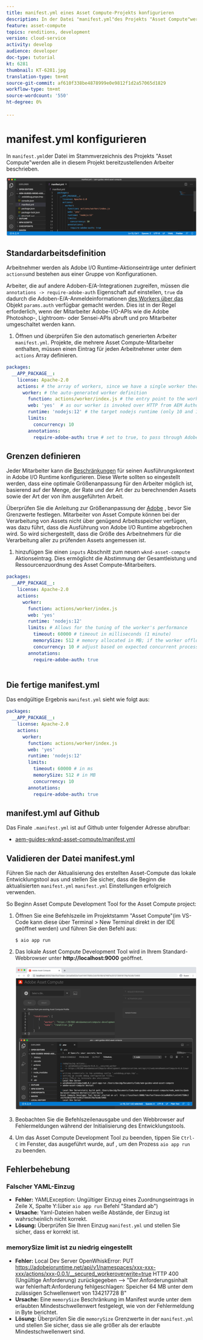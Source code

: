 ```yaml
---
title: manifest.yml eines Asset Compute-Projekts konfigurieren
description: In der Datei "manifest.yml"des Projekts "Asset Compute"werden alle in diesem Projekt bereitzustellenden Arbeiter beschrieben.
feature: asset-compute
topics: renditions, development
version: cloud-service
activity: develop
audience: developer
doc-type: tutorial
kt: 6281
thumbnail: KT-6281.jpg
translation-type: tm+mt
source-git-commit: af610f338be4878999e0e9812f1d2a57065d1829
workflow-type: tm+mt
source-wordcount: '550'
ht-degree: 0%

---
```



# manifest.yml konfigurieren

In `manifest.yml`der Datei im Stammverzeichnis des Projekts &quot;Asset Compute&quot;werden alle in diesem Projekt bereitzustellenden Arbeiter beschrieben.

![manifest.yml](./assets/manifest/manifest.png)

## Standardarbeitsdefinition

Arbeitnehmer werden als Adobe I/O Runtime-Aktionseinträge unter definiert `actions`und bestehen aus einer Gruppe von Konfigurationen.

Arbeiter, die auf andere Adoben-E/A-Integrationen zugreifen, müssen die `annotations -> require-adobe-auth` Eigenschaft auf einstellen, `true` da dadurch die Adoben-E/A-Anmeldeinformationen [des Workers über das](https://docs.adobe.com/content/help/en/asset-compute/using/extend/develop-custom-application.html#access-adobe-apis) Objekt `params.auth` verfügbar gemacht werden. Dies ist in der Regel erforderlich, wenn der Mitarbeiter Adobe-I/O-APIs wie die Adobe Photoshop-, Lightroom- oder Sensei-APIs abruft und pro Mitarbeiter umgeschaltet werden kann.

1. Öffnen und überprüfen Sie den automatisch generierten Arbeiter `manifest.yml`. Projekte, die mehrere Asset Compute-Mitarbeiter enthalten, müssen einen Eintrag für jeden Arbeitnehmer unter dem `actions` Array definieren.

```yml
packages:
  __APP_PACKAGE__:
    license: Apache-2.0
    actions: # the array of workers, since we have a single worker there is only one entry beneath actions
      worker: # the auto-generated worker definition
        function: actions/worker/index.js # the entry point to the worker 
        web: 'yes'  # as our worker is invoked over HTTP from AEM Author service
        runtime: 'nodejs:12' # the target nodejs runtime (only 10 and 12 are supported)
        limits:
          concurrency: 10
        annotations:
          require-adobe-auth: true # set to true, to pass through Adobe I/O access token/client id via params.auth in the worker, typically required when the worker calls out to Adobe I/O APIs such as the Adobe Photoshop, Lightroom or Sensei APIs.
```

## Grenzen definieren

Jeder Mitarbeiter kann die [Beschränkungen](https://www.adobe.io/apis/experienceplatform/runtime/docs.html#!adobedocs/adobeio-runtime/master/guides/system_settings.md) für seinen Ausführungskontext in Adobe I/O Runtime konfigurieren. Diese Werte sollten so eingestellt werden, dass eine optimale Größenanpassung für den Arbeiter möglich ist, basierend auf der Menge, der Rate und der Art der zu berechnenden Assets sowie der Art der von ihm ausgeführten Arbeit.

Überprüfen Sie die Anleitung zur Größenanpassung der [Adobe](https://docs.adobe.com/content/help/en/asset-compute/using/extend/develop-custom-application.html#sizing-workers) , bevor Sie Grenzwerte festlegen. Mitarbeiter von Asset Compute können bei der Verarbeitung von Assets nicht über genügend Arbeitsspeicher verfügen, was dazu führt, dass die Ausführung von Adobe I/O Runtime abgebrochen wird. So wird sichergestellt, dass die Größe des Arbeitnehmers für die Verarbeitung aller zu prüfenden Assets angemessen ist.

1. hinzufügen Sie einen `inputs` Abschnitt zum neuen `wknd-asset-compute` Aktionseintrag. Dies ermöglicht die Abstimmung der Gesamtleistung und Ressourcenzuordnung des Asset Compute-Mitarbeiters.

```yml
packages:
  __APP_PACKAGE__:
    license: Apache-2.0
    actions: 
      worker:
        function: actions/worker/index.js 
        web: 'yes' 
        runtime: 'nodejs:12'
        limits: # Allows for the tuning of the worker's performance
          timeout: 60000 # timeout in milliseconds (1 minute)
          memorySize: 512 # memory allocated in MB; if the worker offloads heavy computational work to other Web services this number can be reduced
          concurrency: 10 # adjust based on expected concurrent processing and timeout 
        annotations:
          require-adobe-auth: true
           
```

## Die fertige manifest.yml

Das endgültige Ergebnis `manifest.yml` sieht wie folgt aus:

```yml
packages:
  __APP_PACKAGE__:
    license: Apache-2.0
    actions: 
      worker:
        function: actions/worker/index.js 
        web: 'yes' 
        runtime: 'nodejs:12'
        limits:
          timeout: 60000 # in ms
          memorySize: 512 # in MB
          concurrency: 10 
        annotations:
          require-adobe-auth: true
```

## manifest.yml auf Github

Das Finale `.manifest.yml` ist auf Github unter folgender Adresse abrufbar:

+ [aem-guides-wknd-asset-compute/manifest.yml](https://github.com/adobe/aem-guides-wknd-asset-compute/blob/master/manifest.yml)


## Validieren der Datei manifest.yml

Führen Sie nach der Aktualisierung des erstellten Asset-Compute das lokale Entwicklungstool aus und stellen Sie sicher, dass die Beginn die aktualisierten `manifest.yml` `manifest.yml` Einstellungen erfolgreich verwenden.

So Beginn Asset Compute Development Tool for the Asset Compute project:

1. Öffnen Sie eine Befehlszeile im Projektstamm &quot;Asset Compute&quot;(im VS-Code kann diese über Terminal > New Terminal direkt in der IDE geöffnet werden) und führen Sie den Befehl aus:

   ```
   $ aio app run
   ```

1. Das lokale Asset Compute Development Tool wird in Ihrem Standard-Webbrowser unter __http://localhost:9000__ geöffnet.

   ![App-Ausführung](assets/environment-variables/aio-app-run.png)

1. Beobachten Sie die Befehlszeilenausgabe und den Webbrowser auf Fehlermeldungen während der Initialisierung des Entwicklungstools.
1. Um das Asset Compute Development Tool zu beenden, tippen Sie `Ctrl-C` im Fenster, das ausgeführt wurde, auf , um den Prozess `aio app run` zu beenden.

## Fehlerbehebung

### Falscher YAML-Einzug

+ __Fehler:__ YAMLException: Ungültiger Einzug eines Zuordnungseintrags in Zeile X, Spalte Y:(über `aio app run` Befehl &quot;Standard ab&quot;)
+ __Ursache:__ Yaml-Dateien haben weiße Abstände, der Einzug ist wahrscheinlich nicht korrekt.
+ __Lösung:__ Überprüfen Sie Ihren Einzug `manifest.yml` und stellen Sie sicher, dass er korrekt ist.

### memorySize limit ist zu niedrig eingestellt

+ __Fehler:__  Local Dev Server OpenWhiskError: PUT https://adobeioruntime.net/api/v1/namespaces/xxx-xxx-xxx/actions/xxx-0.0.1/__secured_workeroverwrite=true HTTP 400 (Ungültige Anforderung) zurückgegeben —> &quot;Der Anforderungsinhalt war fehlerhaft:Anforderung fehlgeschlagen: Speicher 64 MB unter dem zulässigen Schwellenwert von 134217728 B&quot;
+ __Ursache:__ Eine `memorySize` Beschränkung im Manifest wurde unter dem erlaubten Mindestschwellenwert festgelegt, wie von der Fehlermeldung in Byte berichtet.
+ __Lösung:__  Überprüfen Sie die `memorySize` Grenzwerte in der `manifest.yml` und stellen Sie sicher, dass sie alle größer als der erlaubte Mindestschwellenwert sind.
